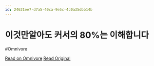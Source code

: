 ```yaml
---
id: 24621ee7-d7a5-40ca-9e5c-4c0a35dbb14b
---
```


# 이것만알아도 커서의 80%는 이해합니다
#Omnivore

[Read on Omnivore](https://omnivore.app/me/https-youtube-com-watch-v-x-og-g-lv-i-05-i-4-193163755ec)
[Read Original](https://youtube.com/watch?v=XOgGLvI05i4)

